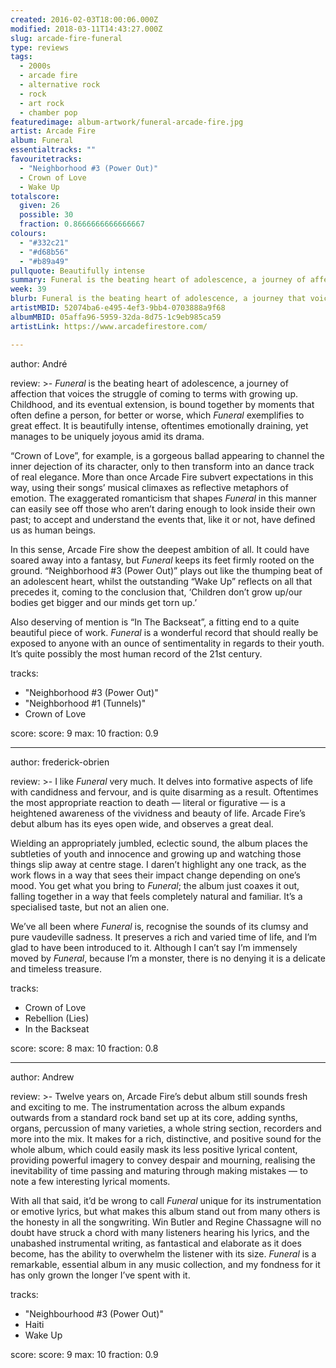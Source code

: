 ```yaml
---
created: 2016-02-03T18:00:06.000Z
modified: 2018-03-11T14:43:27.000Z
slug: arcade-fire-funeral
type: reviews
tags:
  - 2000s
  - arcade fire
  - alternative rock
  - rock
  - art rock
  - chamber pop
featuredimage: album-artwork/funeral-arcade-fire.jpg
artist: Arcade Fire
album: Funeral
essentialtracks: ""
favouritetracks:
  - "Neighborhood #3 (Power Out)"
  - Crown of Love
  - Wake Up
totalscore:
  given: 26
  possible: 30
  fraction: 0.8666666666666667
colours:
  - "#332c21"
  - "#d68b56"
  - "#b89a49"
pullquote: Beautifully intense
summary: Funeral is the beating heart of adolescence, a journey of affection that voices the struggle of coming to terms with growing up. It is beautifully intense, oftentimes emotionally draining, yet manages to be uniquely joyous amid its drama.
week: 39
blurb: Funeral is the beating heart of adolescence, a journey that voices the struggle of coming to terms with growing up. Beautifully intense and emotionally draining.
artistMBID: 52074ba6-e495-4ef3-9bb4-0703888a9f68
albumMBID: 05affa96-5959-32da-8d75-1c9eb985ca59
artistLink: https://www.arcadefirestore.com/

---
```


author: André

review: >-
  *Funeral* is the beating heart of adolescence, a journey of affection that voices the struggle of coming to terms with growing up. Childhood, and its eventual extension, is bound together by moments that often define a person, for better or worse, which *Funeral* exemplifies to great effect. It is beautifully intense, oftentimes emotionally draining, yet manages to be uniquely joyous amid its drama. 
  
  “Crown of Love”, for example, is a gorgeous ballad appearing to channel the inner dejection of its character, only to then transform into an dance track of real elegance. More than once Arcade Fire subvert expectations in this way, using their songs’ musical climaxes as reflective metaphors of emotion. The exaggerated romanticism that shapes *Funeral* in this manner can easily see off those who aren’t daring enough to look inside their own past; to accept and understand the events that, like it or not, have defined us as human beings. 
  
  In this sense, Arcade Fire show the deepest ambition of all. It could have soared away into a fantasy, but *Funeral* keeps its feet firmly rooted on the ground. “Neighborhood #3 (Power Out)” plays out like the thumping beat of an adolescent heart, whilst the outstanding “Wake Up” reflects on all that precedes it, coming to the conclusion that, ‘Children don’t grow up/our bodies get bigger and our minds get torn up.’ 
  
  Also deserving of mention is “In The Backseat”, a fitting end to a quite beautiful piece of work. *Funeral* is a wonderful record that should really be exposed to anyone with an ounce of sentimentality in regards to their youth. It’s quite possibly the most human record of the 21st century.

tracks:
  - "Neighborhood #3 (Power Out)"
  - "­Neighborhood #1 (Tunnels)"
  - ­Crown of Love

score:
  score: 9
  max: 10
  fraction: 0.9

---
author: frederick-obrien

review: >-
  I like *Funeral* very much. It delves into formative aspects of life with candidness and fervour, and is quite disarming as a result. Oftentimes the most appropriate reaction to death — literal or figurative — is a heightened awareness of the vividness and beauty of life. Arcade Fire’s debut album has its eyes open wide, and observes a great deal. 
  
  Wielding an appropriately jumbled, eclectic sound, the album places the subtleties of youth and innocence and growing up and watching those things slip away at centre stage. I daren’t highlight any one track, as the work flows in a way that sees their impact change depending on one’s mood. You get what you bring to *Funeral*; the album just coaxes it out, falling together in a way that feels completely natural and familiar. It’s a specialised taste, but not an alien one. 
  
  We’ve all been where *Funeral* is, recognise the sounds of its clumsy and pure vaudeville sadness. It preserves a rich and varied time of life, and I’m glad to have been introduced to it. Although I can’t say I’m immensely moved by *Funeral*, because I’m a monster, there is no denying it is a delicate and timeless treasure.

tracks:
  - Crown of Love
  - ­Rebellion (Lies)
  - ­In the Backseat

score:
  score: 8
  max: 10
  fraction: 0.8

---
author: Andrew

review: >-
  Twelve years on, Arcade Fire’s debut album still sounds fresh and exciting to me. The instrumentation across the album expands outwards from a standard rock band set up at its core, adding synths, organs, percussion of many varieties, a whole string section, recorders and more into the mix. It makes for a rich, distinctive, and positive sound for the whole album, which could easily mask its less positive lyrical content, providing powerful imagery to convey despair and mourning, realising the inevitability of time passing and maturing through making mistakes — to note a few interesting lyrical moments. 
  
  With all that said, it’d be wrong to call *Funeral* unique for its instrumentation or emotive lyrics, but what makes this album stand out from many others is the honesty in all the songwriting. Win Butler and Regine Chassagne will no doubt have struck a chord with many listeners hearing his lyrics, and the unabashed instrumental writing, as fantastical and elaborate as it does become, has the ability to overwhelm the listener with its size. *Funeral* is a remarkable, essential album in any music collection, and my fondness for it has only grown the longer I’ve spent with it.

tracks:
  - "Neighbourhood #3 (Power Out)"
  - ­Haiti
  - ­Wake Up

score:
  score: 9
  max: 10
  fraction: 0.9
